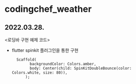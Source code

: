 # codingchef_weather

## 2022.03.28.  
<로딩바 구현 예제 코드> 
* flutter spinkit 플러그인을 통한 구현


        Scaffold(
              backgroundColor: Colors.amber,
              body: Center(child: SpinKitDoubleBounce(color: Colors.white, size: 80)),
            );
        
 
